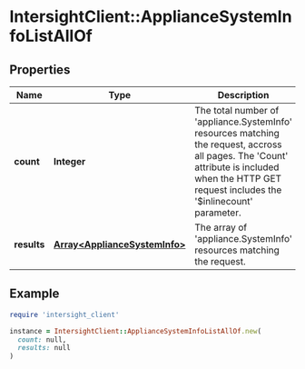 # IntersightClient::ApplianceSystemInfoListAllOf

## Properties

| Name | Type | Description | Notes |
| ---- | ---- | ----------- | ----- |
| **count** | **Integer** | The total number of &#39;appliance.SystemInfo&#39; resources matching the request, accross all pages. The &#39;Count&#39; attribute is included when the HTTP GET request includes the &#39;$inlinecount&#39; parameter. | [optional] |
| **results** | [**Array&lt;ApplianceSystemInfo&gt;**](ApplianceSystemInfo.md) | The array of &#39;appliance.SystemInfo&#39; resources matching the request. | [optional] |

## Example

```ruby
require 'intersight_client'

instance = IntersightClient::ApplianceSystemInfoListAllOf.new(
  count: null,
  results: null
)
```

